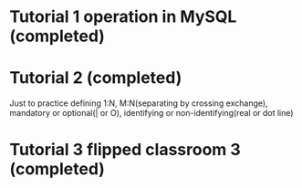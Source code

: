 # Tutorial 1 operation in MySQL (completed)

# Tutorial 2 (completed)

Just to practice defining 1:N, M:N(separating by crossing exchange), mandatory or optional(| or O), identifying or non-identifying(real or dot line)

# Tutorial 3 flipped classroom 3 (completed)
